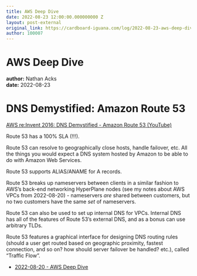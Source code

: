 ```yaml
---
title: AWS Deep Dive
date: 2022-08-23 12:00:00.000000000 Z
layout: post-external
original_link: https://cardboard-iguana.com/log/2022-08-23-aws-deep-dive.html
author: 100007
---
```


# AWS Deep Dive

**author:** Nathan Acks  
**date:** 2022-08-23

# DNS Demystified: Amazon Route 53

[AWS re:Invent 2016: DNS Demystified - Amazon Route 53 (YouTube)](https://youtu.be/UP7wDBjZ37o)

Route 53 has a 100% SLA (!!!).

Route 53 can resolve to geographically close hosts, handle failover, etc. All the things you would expect a DNS system hosted by Amazon to be able to do with Amazon Web Services.

Route 53 supports ALIAS/ANAME for A records.

Route 53 breaks up nameservers between clients in a similar fashion to AWS’s back-end networking HyperPlane nodes (see my notes about AWS VPCs from 2022-08-20) - nameservers _are_ shared between customers, but no two customers have the same _set_ of nameservers.

Route 53 can also be used to set up internal DNS for VPCs. Internal DNS has all of the features of Route 53’s external DNS, and as a bonus can use arbitrary TLDs.

Route 53 features a graphical interface for designing DNS routing rules (should a user get routed based on geographic proximity, fastest connection, and so on? how should server failover be handled? etc.), called “Traffic Flow”.

- [2022-08-20 - AWS Deep Dive](https://cardboard-iguana.com/log/2022-08-20-aws-deep-dive.html)
